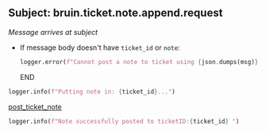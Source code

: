 ## Subject: bruin.ticket.note.append.request

_Message arrives at subject_

* If message body doesn't have `ticket_id` or `note`:
  ```python
  logger.error(f"Cannot post a note to ticket using {json.dumps(msg)}. JSON malformed")  
  ```
  END

```python
logger.info(f"Putting note in: {ticket_id}...")
```

[post_ticket_note](../repositories/bruin_repository/post_ticket_note.md)

```python
logger.info(f"Note successfully posted to ticketID:{ticket_id} ")
```
